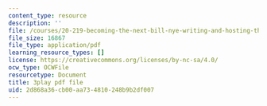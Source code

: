 ```yaml
---
content_type: resource
description: ''
file: /courses/20-219-becoming-the-next-bill-nye-writing-and-hosting-the-educational-show-january-iap-2015/2d868a36cb00aa734810248b9b2df007_zIkFlvzJLNY.pdf
file_size: 16867
file_type: application/pdf
learning_resource_types: []
license: https://creativecommons.org/licenses/by-nc-sa/4.0/
ocw_type: OCWFile
resourcetype: Document
title: 3play pdf file
uid: 2d868a36-cb00-aa73-4810-248b9b2df007
---
```

